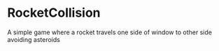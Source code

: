 # RocketCollision
A simple game where a rocket travels one side of window to other side avoiding asteroids 
